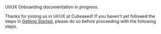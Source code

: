 UI/UX Onboarding documentation in progress.

Thanks for joining us in UI/UX at Cubeseed! If you haven't yet followed the steps in [Getting Started](getting-started.md), please do so before proceeding with the following steps.